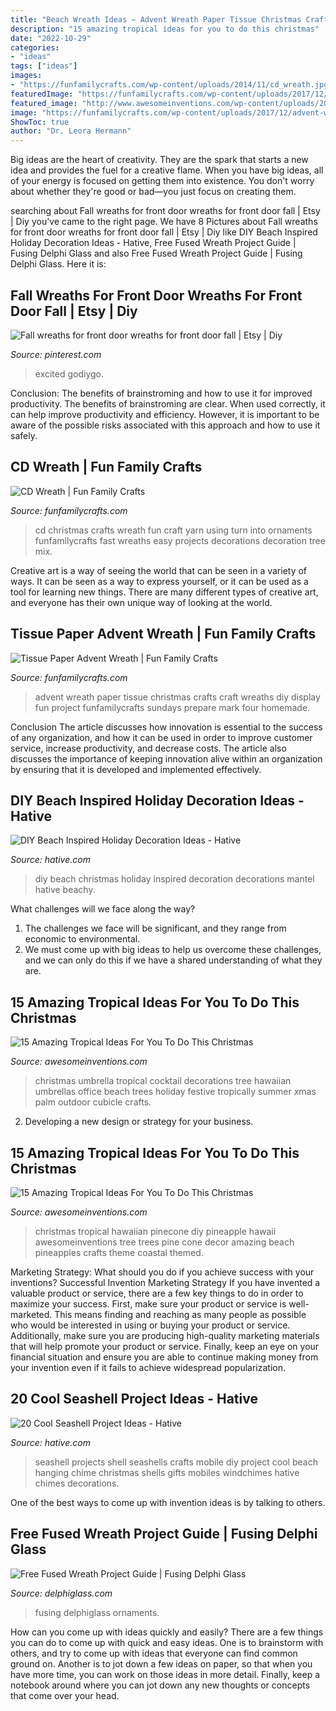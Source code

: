 ```yaml
---
title: "Beach Wreath Ideas ~ Advent Wreath Paper Tissue Christmas Crafts Craft Wreaths Diy Display Fun Project Funfamilycrafts Sundays Prepare Mark Four Homemade"
description: "15 amazing tropical ideas for you to do this christmas"
date: "2022-10-29"
categories:
- "ideas"
tags: ["ideas"]
images:
- "https://funfamilycrafts.com/wp-content/uploads/2014/11/cd_wreath.jpg"
featuredImage: "https://funfamilycrafts.com/wp-content/uploads/2017/12/advent-wreath-craft.jpg"
featured_image: "http://www.awesomeinventions.com/wp-content/uploads/2014/12/pinecone-pineapples.jpg"
image: "https://funfamilycrafts.com/wp-content/uploads/2017/12/advent-wreath-craft.jpg"
ShowToc: true
author: "Dr. Leora Hermann"
---
```



Big ideas are the heart of creativity. They are the spark that starts a new idea and provides the fuel for a creative flame. When you have big ideas, all of your energy is focused on getting them into existence. You don't worry about whether they're good or bad—you just focus on creating them.

	

		
searching about Fall wreaths for front door wreaths for front door fall | Etsy | Diy you've came to the right page. We have 8 Pictures about Fall wreaths for front door wreaths for front door fall | Etsy | Diy like DIY Beach Inspired Holiday Decoration Ideas - Hative, Free Fused Wreath Project Guide | Fusing Delphi Glass and also Free Fused Wreath Project Guide | Fusing Delphi Glass. Here it is:
		
    
## Fall Wreaths For Front Door Wreaths For Front Door Fall | Etsy | Diy

<img loading=lazy src="https://i.pinimg.com/736x/da/72/33/da7233c30ec039ced16e38a79fef09a6.jpg" onerror="this.onerror=null;this.src='https://tse4.mm.bing.net/th?id=OIP.j-yTo4TR9iEfHIbRNUS9eAHaJ3&amp;pid=15.1';" alt="Fall wreaths for front door wreaths for front door fall | Etsy | Diy">

_Source: pinterest.com_

>excited godiygo. 

	

Conclusion: The benefits of brainstroming and how to use it for improved productivity.
The benefits of brainstroming are clear. When used correctly, it can help improve productivity and efficiency. However, it is important to be aware of the possible risks associated with this approach and how to use it safely.

    
## CD Wreath | Fun Family Crafts

<img loading=lazy src="https://funfamilycrafts.com/wp-content/uploads/2014/11/cd_wreath.jpg" onerror="this.onerror=null;this.src='https://tse4.mm.bing.net/th?id=OIP.IgeCky--5CM2NyCx_88aMQHaJ4&amp;pid=15.1';" alt="CD Wreath | Fun Family Crafts">

_Source: funfamilycrafts.com_

>cd christmas crafts wreath fun craft yarn using turn into ornaments funfamilycrafts fast wreaths easy projects decorations decoration tree mix. 

	

Creative art is a way of seeing the world that can be seen in a variety of ways. It can be seen as a way to express yourself, or it can be used as a tool for learning new things. There are many different types of creative art, and everyone has their own unique way of looking at the world.

    
## Tissue Paper Advent Wreath | Fun Family Crafts

<img loading=lazy src="https://funfamilycrafts.com/wp-content/uploads/2017/12/advent-wreath-craft.jpg" onerror="this.onerror=null;this.src='https://tse4.mm.bing.net/th?id=OIP.PmTTf3uJ4IRkXKJZJYx9zAHaHa&amp;pid=15.1';" alt="Tissue Paper Advent Wreath | Fun Family Crafts">

_Source: funfamilycrafts.com_

>advent wreath paper tissue christmas crafts craft wreaths diy display fun project funfamilycrafts sundays prepare mark four homemade. 

	

Conclusion
The article discusses how innovation is essential to the success of any organization, and how it can be used in order to improve customer service, increase productivity, and decrease costs. The article also discusses the importance of keeping innovation alive within an organization by ensuring that it is developed and implemented effectively.

    
## DIY Beach Inspired Holiday Decoration Ideas - Hative

<img loading=lazy src="https://hative.com/wp-content/uploads/2015/11/beach-holiday-decorations/18-diy-beach-inspired-holiday-decoration-ideas.jpg" onerror="this.onerror=null;this.src='https://tse4.mm.bing.net/th?id=OIP.MlHScMYC3ILMrCzzUD8ZagHaIW&amp;pid=15.1';" alt="DIY Beach Inspired Holiday Decoration Ideas - Hative">

_Source: hative.com_

>diy beach christmas holiday inspired decoration decorations mantel hative beachy. 

	

What challenges will we face along the way?
1. The challenges we face will be significant, and they range from economic to environmental. 
2. We must come up with big ideas to help us overcome these challenges, and we can only do this if we have a shared understanding of what they are.

    
## 15 Amazing Tropical Ideas For You To Do This Christmas

<img loading=lazy src="http://www.awesomeinventions.com/wp-content/uploads/2014/12/cocktail-umbrella-christmas-trees.jpg" onerror="this.onerror=null;this.src='https://tse4.mm.bing.net/th?id=OIP.h8suO2HsPO511UnBB4RmHQHaNw&amp;pid=15.1';" alt="15 Amazing Tropical Ideas For You To Do This Christmas">

_Source: awesomeinventions.com_

>christmas umbrella tropical cocktail decorations tree hawaiian umbrellas office beach trees holiday festive tropically summer xmas palm outdoor cubicle crafts. 

	

2. Developing a new design or strategy for your business.

    
## 15 Amazing Tropical Ideas For You To Do This Christmas

<img loading=lazy src="http://www.awesomeinventions.com/wp-content/uploads/2014/12/pinecone-pineapples.jpg" onerror="this.onerror=null;this.src='https://tse1.mm.bing.net/th?id=OIP.9HisUxO_r_I6zQ3n3I03HgHaHa&amp;pid=15.1';" alt="15 Amazing Tropical Ideas For You To Do This Christmas">

_Source: awesomeinventions.com_

>christmas tropical hawaiian pinecone diy pineapple hawaii awesomeinventions tree trees pine cone decor amazing beach pineapples crafts theme coastal themed. 

	

Marketing Strategy: What should you do if you achieve success with your inventions?
Successful Invention Marketing Strategy
If you have invented a valuable product or service, there are a few key things to do in order to maximize your success. First, make sure your product or service is well-marketed. This means finding and reaching as many people as possible who would be interested in using or buying your product or service. Additionally, make sure you are producing high-quality marketing materials that will help promote your product or service. Finally, keep an eye on your financial situation and ensure you are able to continue making money from your invention even if it fails to achieve widespread popularization.

    
## 20 Cool Seashell Project Ideas - Hative

<img loading=lazy src="https://hative.com/wp-content/uploads/2014/12/seashell-project-ideas/3-seashell-chime.jpg" onerror="this.onerror=null;this.src='https://tse2.mm.bing.net/th?id=OIP.6sveIlQV3ojnz8Rb677pAgHaLH&amp;pid=15.1';" alt="20 Cool Seashell Project Ideas - Hative">

_Source: hative.com_

>seashell projects shell seashells crafts mobile diy project cool beach hanging chime christmas shells gifts mobiles windchimes hative chimes decorations. 

	

One of the best ways to come up with invention ideas is by talking to others.

    
## Free Fused Wreath Project Guide | Fusing Delphi Glass

<img loading=lazy src="https://www.delphiglass.com/syscat/image_add/223192_30.jpg" onerror="this.onerror=null;this.src='https://tse3.mm.bing.net/th?id=OIP.0ZCrNJGbvXMoPOKl3SRR8AHaHa&amp;pid=15.1';" alt="Free Fused Wreath Project Guide | Fusing Delphi Glass">

_Source: delphiglass.com_

>fusing delphiglass ornaments. 

	

How can you come up with ideas quickly and easily?
There are a few things you can do to come up with quick and easy ideas. One is to brainstorm with others, and try to come up with ideas that everyone can find common ground on. Another is to jot down a few ideas on paper, so that when you have more time, you can work on those ideas in more detail. Finally, keep a notebook around where you can jot down any new thoughts or concepts that come over your head.

